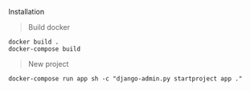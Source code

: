 Installation
>Build docker

```
docker build .
docker-compose build
```
>New project

`docker-compose run app sh -c "django-admin.py startproject app ."`